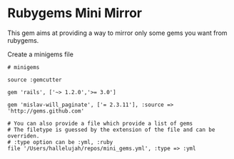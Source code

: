 # Rubygems Mini Mirror

This gem aims at providing a way to mirror only some gems you want from rubygems.

Create a minigems file

    # minigems

    source :gemcutter

    gem 'rails', ['~> 1.2.0','>= 3.0']

    gem 'mislav-will_paginate', ['= 2.3.11'], :source => 'http://gems.github.com'

    # You can also provide a file which provide a list of gems
    # The filetype is guessed by the extension of the file and can be overriden.
    # :type option can be :yml, :ruby
    file '/Users/hallelujah/repos/mini_gems.yml', :type => :yml
